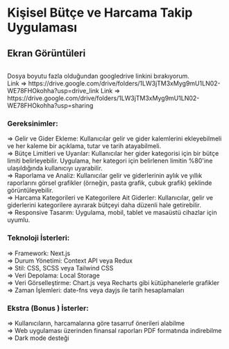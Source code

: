 <h1>Kişisel Bütçe ve Harcama Takip Uygulaması</h1>
<h2>Ekran Görüntüleri</h2>
<img src=""><br>
<img src="">
<p>
  Dosya boyutu fazla olduğundan googledrive linkini bırakıyorum.<br>
  Link => https://drive.google.com/drive/folders/1LW3jTM3xMyg9mU1LN02-WE78FHOkohha?usp=drive_link
  Link => https://drive.google.com/drive/folders/1LW3jTM3xMyg9mU1LN02-WE78FHOkohha?usp=sharing
</p>
<h3>Gereksinimler:</h3>
<p>
  => Gelir ve Gider Ekleme: Kullanıcılar gelir ve gider kalemlerini ekleyebilmeli ve her kaleme bir açıklama, tutar
ve tarih atayabilmeli.<br>
  => Bütçe Limitleri ve Uyarılar: Kullanıcılar her gider kategorisi için bir bütçe limiti belirleyebilir. Uygulama, her
kategori için belirlenen limitin %80'ine ulaşıldığında kullanıcıyı uyarabilir.<br>
  => Raporlama ve Analiz: Kullanıcılar gelir ve giderlerinin aylık ve yıllık raporlarını görsel grafikler (örneğin, pasta
grafik, çubuk grafik) şeklinde görüntüleyebilir.<br>
  => Harcama Kategorileri ve Kategorilere Ait Giderler: Kullanıcılar, gelir ve giderlerini kategorilere ayırarak
bütçeyi daha düzenli hale getirebilir.<br>
  => Responsive Tasarım: Uygulama, mobil, tablet ve masaüstü cihazlar için uyumlu.<br>
</p>
<h3>Teknoloji İsterleri:</h3>
<p>
  => Framework: Next.js<br>
  => Durum Yönetimi: Context API veya Redux<br>
  => Stil: CSS, SCSS veya Tailwind CSS<br>
  => Veri Depolama: Local Storage<br>
  => Veri Görselleştirme: Chart.js veya Recharts gibi kütüphanelerle grafikler<br>
  => Zaman İşlemleri: date-fns veya dayjs ile tarih hesaplamaları<br>
</p>
<h3>Ekstra (Bonus ) İsterler:</h3>
<p>
  => Kullanıcıların, harcamalarına göre tasarruf önerileri alabilme<br>
  => Web uygulaması üzerinden finansal raporları PDF formatında indirebilme<br>
  => Dark mode desteği<br>
</p>
